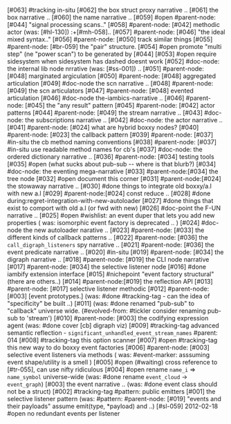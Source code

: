 [#063]       #tracking in-situ
[#062]       the box struct proxy narrative ..
[#061]       the box narrative ..
[#060]       the name narrative ..
[#059] #open #parent-node: [#044] "signal processing scans.."
[#058]       #parent-node: [#042] methodic actor (was: [#hl-130]) :+[#mh-058]..
[#057]       #parent-node: [#046] "the ideal mixed syntax.."
[#056]       #parent-node: [#050] track similar things
[#055]       #parent-node: [#br-059]  the "pair" structure.
[#054] #open promote "multi step" (ne "power scan") to be generated by [#044]
[#053] #open require sidesystem when sidesystem has dashed doesnt work
[#052]       #doc-node: the internal lib node nrrative (was: [#ss-001]) ..
[#051]       #parent-node: [#048] marginated argiculation
[#050]       #parent-node: [#048] aggregated articulation
[#049]       #doc-node the scn narrative ..
[#048]       #parent-node: [#049] the scn articulators
[#047]       #parent-node: [#048] evented articulation
[#046]       #doc-node the-iambics-narrative ..
[#046]       #parent-node: [#045] the "any result" pattern
[#045]       #parent-node: [#042] actor patterns
[#044]       #parent-node: [#049] the stream narrative ..
[#043]       #doc-node: the subscriptions narrative ..
[#042]       #doc-node: the actor narrative ..
[#041]       #parent-node: [#024] what are hybrid boxxy nodes?
[#040]       #parent-node: [#023] the callback pattern
[#039]       #parent-node: [#037] #in-situ the cb method naming conventions
[#038]       #parent-node: [#037] #in-situ use readable method names for cb's
[#037]       #doc-node: the ordered dictionary narrative ..
[#036]       #parent-node: [#034] testing tools
[#035] #open (what sucks about pub-sub -- where is that blurb?)
[#034]       #doc-node: the eventing mega-narrative
[#033]       #parent-node:[#034] the tree node
[#032] #open document this corner
[#031]       #parent-node:[#024] the stowaway narrative ..
[#030]       #done things to integrate old boxxy/a.l with new a.l
[#029]       #parent-node:[#024] const reduce ..
[#028]       #done during:regret-integration-with-new-autoloader
[#027]       #done things that exist to comport with old a.l (or fwd with new)
[#026]       #doc-point the F-UN narrative ..
[#025] #open #wishlist: an event duper that lets you add new properties
             ( was: isomorphic event factory is deprecated .. )
[#024]       #doc-node the new autoloader narative ..
[#023]       #parent-node: [#033] the different kinds of callback patterns ..
[#022]       #parent-node: [#036] the `call_digraph_listeners` spy narrative ..
[#021]       #parent-node: [#036] the event predicate narrative ..
[#020]       #in-situ
[#019]       #parent-node: [#034] the digraph narrative ..
[#018]       #parent-node: [#019] the CLI node narrative
[#017]       #parent-node: [#034] the selective listener node
[#016]       #done iambify extension interface
[#015]       #nichepoint "event factory structural" (there are others..)
[#014]       #parent-node:[#019] the reflection API
[#013]       #parent-node: [#017] selective listener methodic
[#012]       #parent-node: [#003]  [event prototypes.]
             (was: #done #tracking-tag - can the idea of "specificity" be built ..)
[#011]       (was: #done renamed "pub-sub" to "callback" universe wide.
               (#evolved-from: #tickler consider renaming pub-sub to 'stream')
[#010]       #parent-node: [#003] the codifying expression agent
             (was: #done cover [cb] digraph viz)
[#009]       #tracking-tag advanced semantic reflection -
               `significant_unhandled_event_stream_names`
               #parent: 014
[#008]       #tracking-tag this option scanner
[#007] #open #tracking-tag this new way to do boxxy event factories
[#006]       #parent-node: [#003] selective event listeners via methods
             ( was: #event-marker: asssuming event shape/utility is a smell )
[#005] #open (#waiting) cross reference to [#tr-055], can use nifty ridiculous
[#004] #open rename `name_i` => `name_symbol` universe-wide
             (was: #done rename `event_cloud` -> `event_graph`)
[#003]       the event narrative ..
             (was: #done event class should not be a struct)
[#002]       #tracking-tag #pattern: public emitters
[#001]       the selective listener pattern
             (was: #pattern: #parent-node: [#019] "events and their payloads"
               assume emit(type, *payload) and ..)
[#sl-059] 2012-02-18 #open no redundant events per listener
